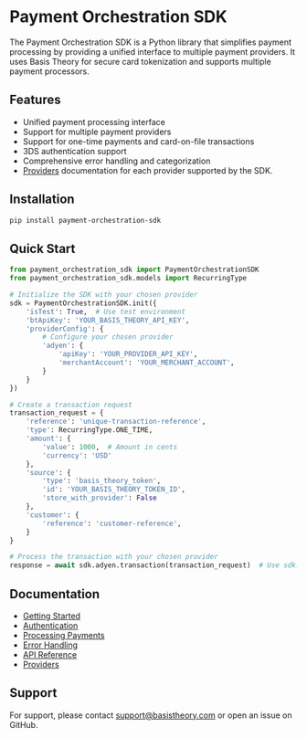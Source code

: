 # Payment Orchestration SDK

The Payment Orchestration SDK is a Python library that simplifies payment processing by providing a unified interface to multiple payment providers. It uses Basis Theory for secure card tokenization and supports multiple payment processors.

## Features

- Unified payment processing interface
- Support for multiple payment providers
- Support for one-time payments and card-on-file transactions
- 3DS authentication support
- Comprehensive error handling and categorization
- [Providers](./providers/index.md) documentation for each provider supported by the SDK.

## Installation

```bash
pip install payment-orchestration-sdk
```

## Quick Start

```python
from payment_orchestration_sdk import PaymentOrchestrationSDK
from payment_orchestration_sdk.models import RecurringType

# Initialize the SDK with your chosen provider
sdk = PaymentOrchestrationSDK.init({
    'isTest': True,  # Use test environment
    'btApiKey': 'YOUR_BASIS_THEORY_API_KEY',
    'providerConfig': {
        # Configure your chosen provider
        'adyen': {
            'apiKey': 'YOUR_PROVIDER_API_KEY',
            'merchantAccount': 'YOUR_MERCHANT_ACCOUNT',
        }
    }
})

# Create a transaction request
transaction_request = {
    'reference': 'unique-transaction-reference',
    'type': RecurringType.ONE_TIME,
    'amount': {
        'value': 1000,  # Amount in cents
        'currency': 'USD'
    },
    'source': {
        'type': 'basis_theory_token',
        'id': 'YOUR_BASIS_THEORY_TOKEN_ID',
        'store_with_provider': False
    },
    'customer': {
        'reference': 'customer-reference',
    }
}

# Process the transaction with your chosen provider
response = await sdk.adyen.transaction(transaction_request)  # Use sdk.<provider>.transaction()
```

## Documentation

- [Getting Started](./getting-started.md)
- [Authentication](./authentication.md)
- [Processing Payments](./processing-payments.md)
- [Error Handling](./error-handling.md)
- [API Reference](./api-reference.md)
- [Providers](./providers/index.md)

## Support

For support, please contact [support@basistheory.com](mailto:support@basistheory.com) or open an issue on GitHub. 